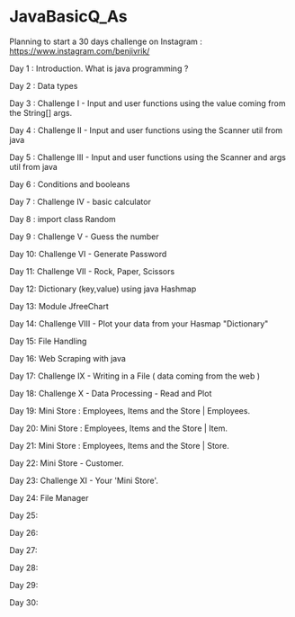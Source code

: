 # JavaBasicQ_As
Planning to start a 30 days challenge on Instagram : https://www.instagram.com/benjivrik/


Day 1 : Introduction.  What is java programming ?

Day 2 : Data types

Day 3 : Challenge I - Input and user functions using the value coming from the String[] args.

Day 4 : Challenge II - Input and user functions using the Scanner util from java

Day 5 : Challenge III - Input and user functions using the Scanner and args util from java

Day 6 : Conditions and booleans

Day 7 : Challenge IV - basic calculator

Day 8 : import class Random

Day 9 : Challenge V - Guess the number

Day 10: Challenge VI - Generate Password

Day 11: Challenge VII - Rock, Paper, Scissors

Day 12: Dictionary (key,value) using java Hashmap

Day 13: Module JfreeChart

Day 14: Challenge VIII - Plot your data from your Hasmap "Dictionary"

Day 15: File Handling

Day 16: Web Scraping with java

Day 17: Challenge IX - Writing in a File ( data coming from the web )

Day 18: Challenge X - Data Processing - Read and Plot

Day 19: Mini Store : Employees, Items and the Store | Employees.

Day 20: Mini Store : Employees, Items and the Store | Item.

Day 21: Mini Store : Employees, Items and the Store | Store.

Day 22: Mini Store - Customer.

Day 23: Challenge XI - Your 'Mini Store'.

Day 24: File Manager

Day 25: 

Day 26: 

Day 27: 

Day 28: 

Day 29: 

Day 30: 

